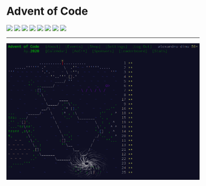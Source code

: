 # Advent of Code

<!-- begin-year-badge -->
[![](https://img.shields.io/badge/2022-42%20stars-447e21)](./2022)
[![](https://img.shields.io/badge/2021-39%20stars-507620)](./2021)
[![](https://img.shields.io/badge/2020-50%20stars-239323)](./2020)
[![](https://img.shields.io/badge/2019-7%20stars-d22116)](./2019)
[![](https://img.shields.io/badge/2018-2%20stars-e71415)](./2018)
[![](https://img.shields.io/badge/2017-4%20stars-df1a15)](./2017)
[![](https://img.shields.io/badge/2016-2%20stars-e71415)](./2016)
[![](https://img.shields.io/badge/2015-4%20stars-df1a15)](./2015)
<!-- end-year-badge -->

---

[![](./assets/aoc-2020.png)](./2020)
